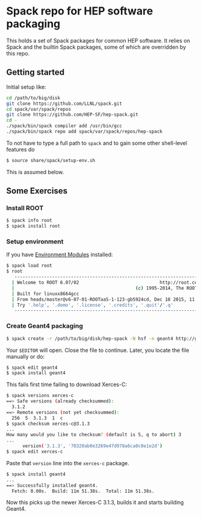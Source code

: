 # Spack repo for HEP software packaging

This holds a set of Spack packages for common HEP software.  It relies
on Spack and the builtin Spack packages, some of which are overridden
by this repo.

## Getting started

Initial setup like:

```bash
cd /path/to/big/disk
git clone https://github.com/LLNL/spack.git
cd spack/var/spack/repos
git clone https://github.com/HEP-SF/hep-spack.git
cd -
./spack/bin/spack compiler add /usr/bin/gcc
./spack/bin/spack repo add spack/var/spack/repos/hep-spack
```

To not have to type a full path to `spack` and to gain some other shell-level features do

```bash
$ source share/spack/setup-env.sh
```

This is assumed below.


## Some Exercises

### Install ROOT

```bash
$ spack info root
$ spack install root
```

### Setup environment

If you have [Environment Modules](http://modules.sf.net) installed:

```bash
$ spack load root
$ root
   --------------------------------------------------------------------------
  | Welcome to ROOT 6.07/02                              http://root.cern.ch |
  |                                             (c) 1995-2014, The ROOT Team |
  | Built for linuxx8664gcc                                                  |
  | From heads/master@v6-07-01-ROOTaaS-1-123-gb5924cd, Dec 18 2015, 11:21:36 |
  | Try '.help', '.demo', '.license', '.credits', '.quit'/'.q'               |
   --------------------------------------------------------------------------
```


### Create Geant4 packaging


```bash
$ spack create -r /path/to/big/disk/hep-spack -N hsf -n geant4 http://geant4.cern.ch/support/source/geant4.10.01.p03.tar.gz
```

Your `$EDITOR` will open.  Close the file to continue.  Later, you
locate the file manually or do:

```bash
$ spack edit geant4
$ spack install geant4
```

This fails first time failing to download Xerces-C:

```bash
$ spack versions xerces-c
==> Safe versions (already checksummed):
  3.1.2
==> Remote versions (not yet checksummed):
  256  5  3.1.3  1  c
$ spack checksum xerces-c@3.1.3
...
How many would you like to checksum? (default is 5, q to abort) 3
...
      version('3.1.3', '70320ab0e3269e47d978a6ca0c0e1e2d')
$ spack edit xerces-c
```

Paste that `version` line into the `xerces-c` package.

```bash
$ spack install geant4
...
==> Successfully installed geant4.
  Fetch: 0.00s.  Build: 11m 51.38s.  Total: 11m 51.38s.
```

Now this picks up the newer Xerces-C 3.1.3, builds it and starts
building Geant4.
